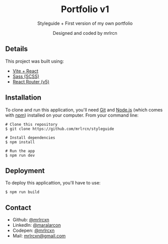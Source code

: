 <h1 align="center">Portfolio v1</h1>
<p align="center">Styleguide + First version of my own portfolio</p>
<p align="center">Designed and coded by mrlrcn</p>


## Details
This project was built using:
- [Vite + React](https://vitejs.dev/)
- [Sass (SCSS)](https://sass-lang.com/)
- [React Router (v5)](https://reactrouter.com/en/main)

## Installation
To clone and run this application, you'll need [Git](https://git-scm.com/) and [Node.js](https://nodejs.org/en/download) (which comes with [npm](https://www.npmjs.com/)) installed on your computer. From your command line:
```
# Clone this repository
$ git clone https://github.com/mrlrcn/styleguide

# Install dependencies
$ npm install

# Run the app
$ npm run dev
```

## Deployment
To deploy this applicattion, you'll have to use:
```
$ npm run build
```

## Contact
- Github: [@mrlrcxn](https://github.com/mrlrcxn)
- LinkedIn: [@maralarcon](https://www.linkedin.com/in/maralarcon/)
- Codepen: [@mrlrcxn](https://codepen.io/mrlrcxn)
- Mail: mrlrcxn@gmail.com
